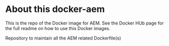 # About this docker-aem
This is the repo of the Docker image for AEM. See the Docker HUb page for the full readme on  how to use this Docker images.

Repository to maintain all the AEM related Dockerfile(s)
